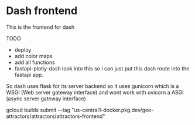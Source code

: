 # Dash frontend

This is the frontend for dash

TODO
- deploy
- add color maps
- add all functions
- fastapi-plotly-dash look into this so i can just put this dash route into the fastapi app.


So dash uses flask for its server backend so it uses gunicorn which is a WSGI (Web server gateway interface) and wont work with uvicorn a ASGI (async server gateway interface)

gcloud builds submit --tag "us-central1-docker.pkg.dev/geo-attractors/attractors/attractors-frontend"
